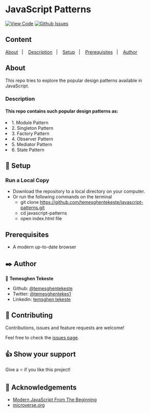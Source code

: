 # JavaScript Patterns


[![View Code](https://img.shields.io/badge/View%20-Code-green)](https://github.com/temesghentekeste/javascript-patterns/pulls)
[![Github Issues](https://img.shields.io/badge/GitHub-Issues-orange)](https://github.com/temesghentekeste/javascript-patterns/issues)


## Content

<a text-align="center" href="#about">About</a>&nbsp;&nbsp;&nbsp;|&nbsp;&nbsp;&nbsp;
<a href="#description">Description</a>&nbsp;&nbsp;&nbsp;|&nbsp;&nbsp;&nbsp;
<a href="#setup">Setup</a>&nbsp;&nbsp;&nbsp;|&nbsp;&nbsp;&nbsp;
<a href="#prerequisites">Prerequisites</a>&nbsp;&nbsp;&nbsp;|&nbsp;&nbsp;&nbsp;
<a href="#author">Author</a>


## About <a name = "about"></a>

This repo tries to explore the popular design patterns available in JavaScript.

<h3>Description <a name = "description"></a></h3>
<h4>This repo contains such popular design patterns as:</h4>
    <li>1. Module Pattern</li>
    <li>2. Singleton Pattern</li>
    <li>3. Factory Pattern</li>
    <li>4. Observer Pattern</li>
    <li>5. Mediator Pattern</li>
    <li>6. State Pattern</li>


## 🔨 Setup<a name = "setup"></a>
### Run a Local Copy
- Download the repository to a local directory on your computer.
- Or run the following commands on the terminal
  - git clone https://github.com/temesghentekeste/javascript-patterns.git
  - cd javascript-patterns
  - open index.html file

## Prerequisites<a name = "prerequisites"></a>
- A modern up-to-date browser

## ✒️  Author <a name = "author"></a>

👤 **Temesghen Tekeste**

- Github: [@temesghentekeste](https://github.com/temesghentekeste)
- Twitter: [@temesghentekes1](https://twitter.com/temesghentekes1)
- Linkedin: [temsghen tekeste](https://www.linkedin.com/in/temesghentekeste/)


## 🤝 Contributing

Contributions, issues and feature requests are welcome!

Feel free to check the [issues page](https://github.com/temesghentekeste/javascript-patterns/issues).


## 👍 Show your support

Give a ⭐️ if you like this project!

## :clap: Acknowledgements
- <a href="https://www.udemy.com/course/modern-javascript-from-the-beginning/" target="_blank">Modern JavaScript From The Beginning</a>
- <a href="https://www.microverse.org/" target="_blank">microverse.org</a>
</div>
